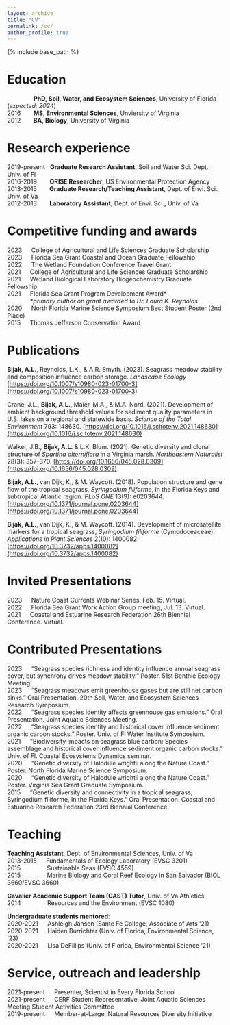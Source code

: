 ```yaml
---
layout: archive
title: "CV"
permalink: /cv/
author_profile: true
---
```


{% include base_path %}

Education
======
&emsp; &emsp; &emsp; &nbsp; **PhD, Soil, Water, and Ecosystem Sciences**, University of Florida (*expected: 2024*)  
2016 &emsp; &nbsp; **MS, Environmental Sciences**, Unviersity of Virginia  
2012 &emsp; &nbsp; **BA, Biology**, University of Virginia  

Research experience
======
2019-present &nbsp; **Graduate Research Assistant**, Soil and Water Sci. Dept., Univ. of Fl  
2016-2019 &emsp; &nbsp; **ORISE Researcher**, US Environmental Protection Agency  
2013-2015 &emsp; &nbsp; **Graduate Research/Teaching Assistant**, Dept. of Envi. Sci., Univ. of Va  
2012-2013 &emsp; &nbsp; **Laboratory Assistant**, Dept. of Envi. Sci., Univ. of Va    
  
Competitive funding and awards
======
2023 &emsp; College of Agricultural and Life Sciences Graduate Scholarship  
2023 &emsp; Florida Sea Grant Coastal and Ocean Graduate Fellowship  
2022 &emsp; The Wetland Foundation Conference Travel Grant  
2021 &emsp; College of Agricultural and Life Sciences Graduate Scholarship  
2021 &emsp; Wetland Biological Laboratory Biogeochemistry Graduate Fellowship  
2021 &emsp; Florida Sea Grant Program Development Award\*  
&emsp; &emsp; &emsp; \**primary author on grant awarded to Dr. Laura K. Reynolds*  
2020 &emsp; North Florida Marine Science Symposium Best Student Poster (2nd Place)  
2015 &emsp; Thomas Jefferson Conservation Award  


Publications
======
**Bijak, A.L.**, Reynolds, L.K., & A.R. Smyth. (2023). Seagrass meadow stability and composition influence carbon storage. *Landscape Ecology* [https://doi.org/10.1007/s10980-023-01700-3](https://doi.org/10.1007/s10980-023-01700-3)

Crane, J.L., **Bijak, A.L.**, Maier, M.A., & M.A. Nord. (2021). Development of ambient background threshold values for sediment quality parameters in U.S. lakes on a regional and statewide basis. *Science of the Total Environment* 793: 148630. [https://doi.org/10.1016/j.scitotenv.2021.148630](https://doi.org/10.1016/j.scitotenv.2021.148630)  

Walker, J.B., **Bijak, A.L.** & L.K. Blum. (2021). Genetic diversity and clonal structure of *Spartina alterniflora* in a Virginia marsh. *Northeastern Naturalist* 28(3): 357-370. [https://doi.org/10.1656/045.028.0309](https://doi.org/10.1656/045.028.0309)  

**Bijak, A.L.**, van Dijk, K., & M. Waycott. (2018). Population structure and gene flow of the tropical seagrass, *Syringodium filiforme*, in the Florida Keys and subtropical Atlantic region. *PLoS ONE* 13(9): e0203644. [https://doi.org/10.1371/journal.pone.0203644](https://doi.org/10.1371/journal.pone.0203644)  

**Bijak, A.L.**, van Dijk, K., & M. Waycott. (2014). Development of microsatellite markers for a tropical seagrass, *Syringodium filiforme* (Cymodoceaceae). *Applications in Plant Sciences* 2(10): 1400082. [https://doi.org/10.3732/apps.1400082](https://doi.org/10.3732/apps.1400082)  
  
Invited Presentations
======
2023 &emsp; Nature Coast Currents Webinar Series, Feb. 15. Virtual.  
2022 &emsp; Florida Sea Grant Work Action Group meeting, Jul. 13. Virtual.  
2021 &emsp; Coastal and Estuarine Research Federation 26th Biennial Conference. Virtual.  

Contributed Presentations
======
2023 &emsp; “Seagrass species richness and identity influence annual seagrass cover, but synchrony drives
meadow stability.” Poster. 51st Benthic Ecology Meeting.  
2023 &emsp; “Seagrass meadows emit greenhouse gases but are still net carbon sinks.” Oral Presentation. 20th
Soil, Water, and Ecosystem Sciences Research Symposium.  
2022 &emsp; “Seagrass species identity affects greenhouse gas emissions.” Oral Presentation. Joint Aquatic
Sciences Meeting.  
2022 &emsp; “Seagrass species identity and historical cover influence sediment organic carbon stocks.” Poster.
Univ. of Fl Water Institute Symposium.  
2021 &emsp; “Biodiversity impacts on seagrass blue carbon: Species assemblage and historical cover influence
sediment organic carbon stocks.” Univ. of Fl. Coastal Ecosystems Dynamics seminar.  
2020 &emsp; “Genetic diversity of Halodule wrightii along the Nature Coast.” Poster. North Florida Marine
Science Symposium.  
2020 &emsp; “Genetic diversity of Halodule wrightii along the Nature Coast.” Poster. Virginia Sea Grant
Graduate Symposium.  
2015 &emsp; “Genetic diversity and connectivity in a tropical seagrass, Syringodium filiforme, in the Florida
Keys.” Oral Presentation. Coastal and Estuarine Research Federation 23rd Biennial Conference.  
  
Teaching
======
**Teaching Assistant**, Dept. of Environmental Sciences, Univ. of Va  
2013-2015 &emsp; Fundamentals of Ecology Laboratory (EVSC 3201)  
2015 &emsp;&emsp;&emsp; &nbsp;&nbsp; Sustainable Seas (EVSC 4559)  
2015 &emsp;&emsp;&emsp; &nbsp;&nbsp; Marine Biology and Coral Reef Ecology in San Salvador (BIOL 3660/EVSC 3660)  

**Cavalier Academic Support Team (CAST) Tutor**, Univ. of Va Athletics  
2014 &emsp;&emsp;&emsp; &nbsp;&nbsp; Resources and the Environment (EVSC 1080)  

**Undergraduate students mentored**:  
2020-2021 &emsp; Ashleigh Jansen (Sante Fe College, Associate of Arts ’21)  
2020-2021	&emsp; Haiden Burrichter (Univ. of Florida, Environmental Science, ‘23)  
2020-2021	&emsp; Lisa DeFillips (Univ. of Florida, Environmental Science ’21)   

Service, outreach and leadership
======
2021-present &emsp; Presenter, Scientist in Every Florida School  
2021-present &emsp; CERF Student Representative, Joint Aquatic Sciences Meeting Student Activities Committee  
2019-present &emsp; Member-at-Large, Natural Resources Diversity Initiative  
